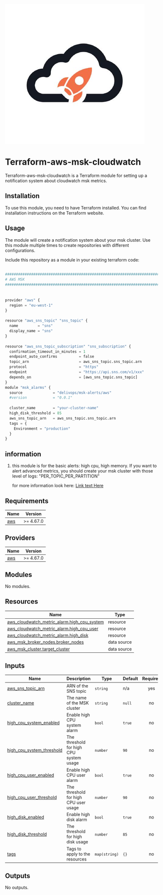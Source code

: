 ![image info](logo.jpeg)

# Terraform-aws-msk-cloudwatch

Terraform-aws-msk-cloudwatch is a Terraform module for setting up a notification system about cloudwatch msk metrics.

## Installation

To use this module, you need to have Terraform installed. You can find installation instructions on the Terraform website.

## Usage

The module will create a notification system about your msk cluster.
Use this module multiple times to create repositories with different configurations.

Include this repository as a module in your existing terraform code:

```python

################################################################################
# AWS MSK
################################################################################


provider "aws" {
  region = "eu-west-1"
}

resource "aws_sns_topic" "sns_topic" {
  name         = "sns"
  display_name = "sns"
}

resource "aws_sns_topic_subscription" "sns_subscription" {
  confirmation_timeout_in_minutes = 1
  endpoint_auto_confirms          = false
  topic_arn                       = aws_sns_topic.sns_topic.arn
  protocol                        = "https"
  endpoint                        = "https://api.sns.com/v1/xxx"
  depends_on                      = [aws_sns_topic.sns_topic]
}
module "msk_alarms" {
  source              = "delivops/msk-alerts/aws"
  #version            = "0.0.1"

  cluster_name        = "your-cluster-name"
  high_disk_threshold = 85
  aws_sns_topic_arn   = aws_sns_topic.sns_topic.arn
  tags = {
    Environment = "production"
  }
}

```

## information

1. this module is for the basic alerts: high cpu, high memory.
   If you want to alert advanced metrics, you should create your msk cluster with those level of logs: "PER_TOPIC_PER_PARTITION"

   for more information look here: [Link text Here](https://docs.aws.amazon.com/msk/latest/developerguide/metrics-details.html)

<!-- BEGIN_TF_DOCS -->

## Requirements

| Name                                                   | Version   |
| ------------------------------------------------------ | --------- |
| <a name="requirement_aws"></a> [aws](#requirement_aws) | >= 4.67.0 |

## Providers

| Name                                             | Version   |
| ------------------------------------------------ | --------- |
| <a name="provider_aws"></a> [aws](#provider_aws) | >= 4.67.0 |

## Modules

No modules.

## Resources

| Name                                                                                                                                               | Type        |
| -------------------------------------------------------------------------------------------------------------------------------------------------- | ----------- |
| [aws_cloudwatch_metric_alarm.high_cpu_system](https://registry.terraform.io/providers/hashicorp/aws/latest/docs/resources/cloudwatch_metric_alarm) | resource    |
| [aws_cloudwatch_metric_alarm.high_cpu_user](https://registry.terraform.io/providers/hashicorp/aws/latest/docs/resources/cloudwatch_metric_alarm)   | resource    |
| [aws_cloudwatch_metric_alarm.high_disk](https://registry.terraform.io/providers/hashicorp/aws/latest/docs/resources/cloudwatch_metric_alarm)       | resource    |
| [aws_msk_broker_nodes.broker_nodes](https://registry.terraform.io/providers/hashicorp/aws/latest/docs/data-sources/msk_broker_nodes)               | data source |
| [aws_msk_cluster.target_cluster](https://registry.terraform.io/providers/hashicorp/aws/latest/docs/data-sources/msk_cluster)                       | data source |

## Inputs

| Name                                                                                                         | Description                             | Type          | Default | Required |
| ------------------------------------------------------------------------------------------------------------ | --------------------------------------- | ------------- | ------- | :------: |
| <a name="input_aws_sns_topic_arn"></a> [aws_sns_topic_arn](#input_aws_sns_topic_arn)                         | ARN of the SNS topic                    | `string`      | n/a     |   yes    |
| <a name="input_cluster_name"></a> [cluster_name](#input_cluster_name)                                        | The name of the MSK cluster             | `string`      | `null`  |    no    |
| <a name="input_high_cpu_system_enabled"></a> [high_cpu_system_enabled](#input_high_cpu_system_enabled)       | Enable high CPU system alarm            | `bool`        | `true`  |    no    |
| <a name="input_high_cpu_system_threshold"></a> [high_cpu_system_threshold](#input_high_cpu_system_threshold) | The threshold for high CPU system usage | `number`      | `90`    |    no    |
| <a name="input_high_cpu_user_enabled"></a> [high_cpu_user_enabled](#input_high_cpu_user_enabled)             | Enable high CPU user alarm              | `bool`        | `true`  |    no    |
| <a name="input_high_cpu_user_threshold"></a> [high_cpu_user_threshold](#input_high_cpu_user_threshold)       | The threshold for high CPU user usage   | `number`      | `90`    |    no    |
| <a name="input_high_disk_enabled"></a> [high_disk_enabled](#input_high_disk_enabled)                         | Enable high disk alarm                  | `bool`        | `true`  |    no    |
| <a name="input_high_disk_threshold"></a> [high_disk_threshold](#input_high_disk_threshold)                   | The threshold for high disk usage       | `number`      | `85`    |    no    |
| <a name="input_tags"></a> [tags](#input_tags)                                                                | Tags to apply to the resources          | `map(string)` | `{}`    |    no    |

## Outputs

No outputs.

<!-- END_TF_DOCS -->

